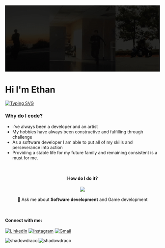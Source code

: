 ![dance](https://github.com/ShadowDraco/ShadowDraco/blob/main/assets/dance.gif)
# Hi I'm Ethan

[![Typing SVG](https://readme-typing-svg.herokuapp.com?font=Lugrasimo&size=22&duration=4000&pause=1000&center=true&vCenter=true&width=435&lines=Software+Developer+and+Performer;Full+Stack+Dancer%3F;Full+Stack+Developer+%E2%9C%94)](https://git.io/typing-svg)

### Why do I code?

- I've always been a developer and an artist
- My hobbies have always been constructive and fulfilling through challenge
- As a software developer I am able to put all of my skills and perseverance into action
- Providing a stable life for my future family and remaining consistent is a must for me.

<br><h4 align="center">How do I do it? </h4>

<p align="center">
  <a href="https://skillicons.dev">
    <img src="https://skillicons.dev/icons?i=js,ts,react,redux,threejs,vite,nextjs,nodejs,express,jest,postgres,mongodb,sqlite,sequelize,html,css,sass,bootstrap,materialui,linux,java,cs,cpp,py,firebase,aws,heroku,netlify,vercel,github,githubactions,vscode,idea,unity,visualstudio,eclipse&iconsPerLine=12" />
  </a>

</p>

<div align="center">

💬 Ask me about **Software development** and Game development

</div>

<br>

<h4 align="left">Connect with me: </h4>
 
[![LinkedIn](https://img.shields.io/badge/LinkedIn-0077B5?style=for-the-badge&logo=linkedin&logoColor=white)](https://shields.io/) [![Instagram](https://img.shields.io/badge/Instagram-E4405F?style=for-the-badge&logo=instagram&logoColor=white)](https://shields.io/) [![Gmail](https://img.shields.io/badge/Gmail-D14836?style=for-the-badge&logo=gmail&logoColor=white)](mailto:stormethan10@gmail.com)

<img
src="https://github-readme-stats.vercel.app/api/top-langs?username=shadowdraco&show_icons=true&locale=en&layout=compact&theme=transparent"
alt="shadowdraco"
/> <img 
  src="https://github-readme-stats.vercel.app/api?username=shadowdraco&show_icons=true&locale=en&theme=transparent"
  alt="shadowdraco"
/>

</div>
